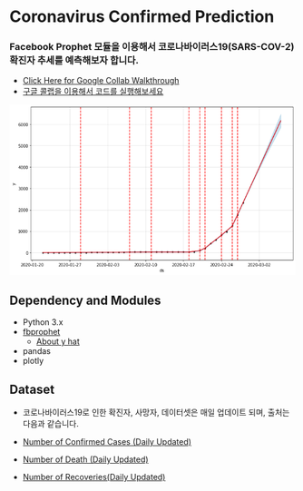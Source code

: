 # Coronavirus Confirmed Prediction

### Facebook Prophet 모듈을 이용해서 코로나바이러스19(SARS-COV-2) 확진자 추세를 예측해보자 합니다. 

- [Click Here for Google Collab Walkthrough](https://colab.research.google.com/drive/1C9hAgLVQpSw4JFZLjXV8xANfHWXMToQg)
- [구글 콜랩을 이용해서 코드를 실행해보세요](https://colab.research.google.com/drive/1C9hAgLVQpSw4JFZLjXV8xANfHWXMToQg)

![20200229](./20200229.png)

## Dependency and Modules

- Python 3.x
- [fbprophet](https://facebook.github.io/prophet/docs/quick_start.html)
  - [About y hat](https://www.statisticshowto.datasciencecentral.com/y-hat-definition/)
- pandas
- plotly

## Dataset

- 코로나바이러스19로 인한 확진자, 사망자, 데이터셋은 매일 업데이트 되며, 출처는 다음과 같습니다. 

- [Number of Confirmed Cases (Daily Updated)](https://raw.githubusercontent.com/CSSEGISandData/COVID-19/master/csse_covid_19_data/csse_covid_19_time_series/time_series_19-covid-Confirmed.csv)
- [Number of Death (Daily Updated)](https://raw.githubusercontent.com/CSSEGISandData/COVID-19/master/csse_covid_19_data/csse_covid_19_time_series/time_series_19-covid-Deaths.csv)
- [Number of Recoveries(Daily Updated)](https://raw.githubusercontent.com/CSSEGISandData/COVID-19/master/csse_covid_19_data/csse_covid_19_time_series/time_series_19-covid-Recovered.csv)

